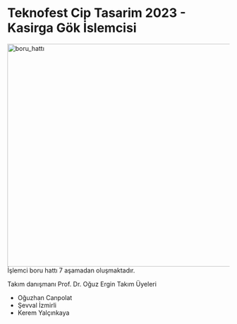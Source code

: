 # Teknofest Cip Tasarim 2023 - Kasirga Gök İslemcisi
<img width="505" alt="boru_hattı" src="https://user-images.githubusercontent.com/51290082/210544777-48d96615-e699-44f7-b176-6b13b69988f2.png">
İşlemci boru hattı 7 aşamadan oluşmaktadır.



Takım danışmanı
Prof. Dr. Oğuz Ergin
Takım Üyeleri
- Oğuzhan Canpolat
- Şevval İzmirli
- Kerem Yalçınkaya
